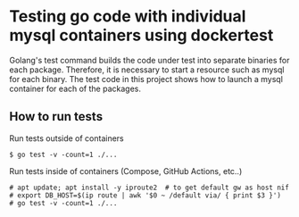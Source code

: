 # Testing go code with individual mysql containers using dockertest

Golang's test command builds the code under test into separate binaries for each package.
Therefore, it is necessary to start a resource such as mysql for each binary.
The test code in this project shows how to launch a mysql container for each of the packages.

## How to run tests

Run tests outside of containers

```
$ go test -v -count=1 ./...
```

Run tests inside of containers (Compose, GitHub Actions, etc..)

```
# apt update; apt install -y iproute2  # to get default gw as host nif
# export DB_HOST=$(ip route | awk '$0 ~ /default via/ { print $3 }')
# go test -v -count=1 ./...
```
